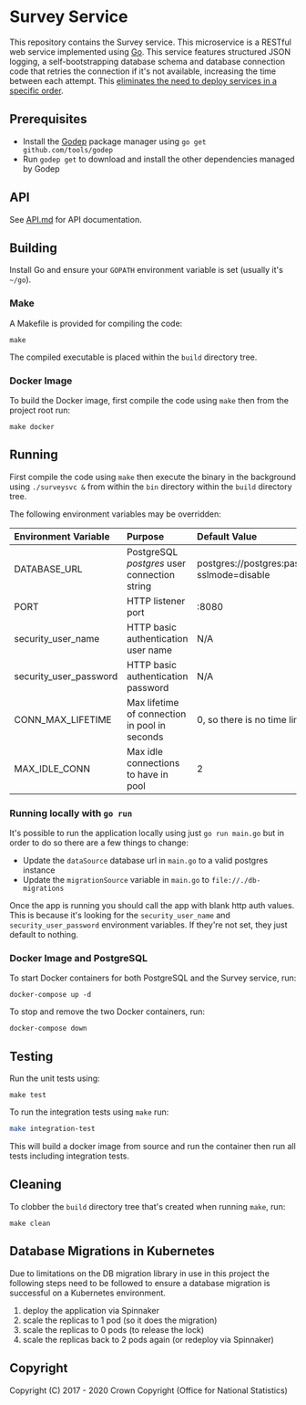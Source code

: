 # Survey Service
This repository contains the Survey service. This microservice is a RESTful web service implemented using [Go](https://golang.org/). This service features structured JSON logging, a self-bootstrapping database schema and database connection code that retries the connection if it's not available, increasing the time between each attempt. This [eliminates the need to deploy services in a specific order](https://medium.com/@kelseyhightower/12-fractured-apps-1080c73d481c).

## Prerequisites
* Install the [Godep](https://github.com/tools/godep) package manager using `go get github.com/tools/godep`
* Run `godep get` to download and install the other dependencies managed by Godep

## API
See [API.md](https://github.com/ONSdigital/rm-survey-service/blob/main/API.md) for API documentation.

## Building
Install Go and ensure your `GOPATH` environment variable is set (usually it's `~/go`).

### Make
A Makefile is provided for compiling the code:

```
make
```

The compiled executable is placed within the `build` directory tree.

### Docker Image
To build the Docker image, first compile the code using `make` then from the project root run:

```
make docker
```

## Running
First compile the code using `make` then execute the binary in the background using `./surveysvc &` from within the `bin` directory within the `build` directory tree.

The following environment variables may be overridden:

| Environment Variable   | Purpose                                       | Default Value                                                   |
|:-----------------------|:----------------------------------------------|:----------------------------------------------------------------|
| DATABASE_URL           | PostgreSQL *postgres* user connection string  | postgres://postgres:password@localhost/postgres?sslmode=disable |
| PORT                   | HTTP listener port                            | :8080                                                           |
| security_user_name     | HTTP basic authentication user name           | N/A                                                             |
| security_user_password | HTTP basic authentication password            | N/A                                                             |
| CONN_MAX_LIFETIME      | Max lifetime of connection in pool in seconds | 0, so there is no time limit                                    |
| MAX_IDLE_CONN          | Max idle connections to have in pool          | 2                                                               |


### Running locally with `go run`

It's possible to run the application locally using just `go run main.go` but in order to do so there are a few things
to change:
- Update the `dataSource` database url in `main.go` to a valid postgres instance
- Update the `migrationSource` variable in `main.go` to `file://./db-migrations`

Once the app is running you should call the app with blank http auth values. This is because it's looking for the
`security_user_name` and `security_user_password` environment variables.  If they're not set, they just default to nothing.

### Docker Image and PostgreSQL
To start Docker containers for both PostgreSQL and the Survey service, run:

```
docker-compose up -d
```

To stop and remove the two Docker containers, run:

```
docker-compose down
```

## Testing
Run the unit tests using:

```
make test
```

To run the integration tests using `make` run:
```bash
make integration-test
```

This will build a docker image from source and run the container then run all tests including integration tests.


## Cleaning
To clobber the `build` directory tree that's created when running `make`, run:

```
make clean
```

## Database Migrations in Kubernetes
Due to limitations on the DB migration library in use in this project the following steps need to be followed to ensure
a database migration is successful on a Kubernetes environment.

1. deploy the application via Spinnaker
1. scale the replicas to 1 pod (so it does the migration)
1. scale the replicas to 0 pods (to release the lock)
1. scale the replicas back to 2 pods again (or redeploy via Spinnaker)

## Copyright
Copyright (C) 2017 - 2020 Crown Copyright (Office for National Statistics)
